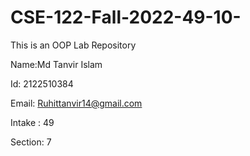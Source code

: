 # CSE-122-Fall-2022-49-10-
This is an OOP Lab Repository

Name:Md Tanvir Islam 

Id: 2122510384

Email: Ruhittanvir14@gmail.com

Intake : 49

Section: 7
